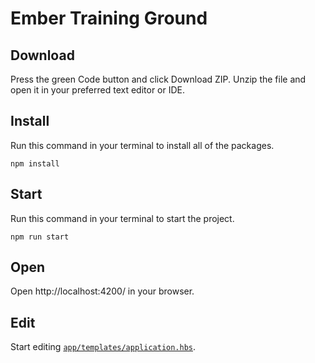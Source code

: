 # Ember Training Ground

## Download

Press the green Code button and click Download ZIP. Unzip the file and open it in your preferred text editor or IDE.

## Install

Run this command in your terminal to install all of the packages.

```
npm install
```

## Start

Run this command in your terminal to start the project.

```
npm run start
```

## Open

Open http://localhost:4200/ in your browser.

## Edit

Start editing [`app/templates/application.hbs`](app/templates/application.hbs).
